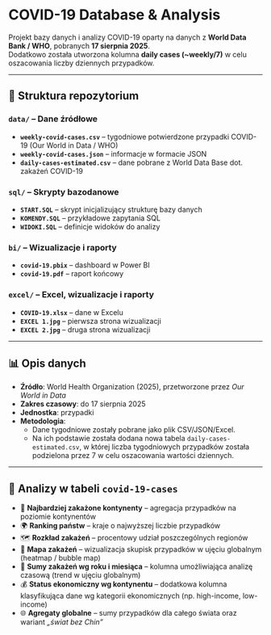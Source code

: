 
# COVID-19 Database & Analysis  

Projekt bazy danych i analizy COVID-19 oparty na danych z **World Data Bank / WHO**, pobranych **17 sierpnia 2025**.  
Dodatkowo została utworzona kolumna **daily cases (~weekly/7)** w celu oszacowania liczby dziennych przypadków.  

---

## 📂 Struktura repozytorium  

### `data/` – Dane źródłowe  
- **`weekly-covid-cases.csv`** – tygodniowe potwierdzone przypadki COVID-19 (Our World in Data / WHO)  
- **`weekly-covid-cases.json`** – informacje w formacie JSON  
- **`daily-cases-estimated.csv`** – dane pobrane z World Data Base dot. zakażeń COVID-19

### `sql/` – Skrypty bazodanowe  
- **`START.SQL`** – skrypt inicjalizujący strukturę bazy danych  
- **`KOMENDY.SQL`** – przykładowe zapytania SQL  
- **`WIDOKI.SQL`** – definicje widoków do analizy  

### `bi/` – Wizualizacje i raporty  
- **`covid-19.pbix`** – dashboard w Power BI  
- **`covid-19.pdf`** – raport końcowy  

### `excel/` – Excel, wizualizacje i raporty  
- **`COVID-19.xlsx`** – dane w Excelu  
- **`EXCEL 1.jpg`** – pierwsza strona wizualizacji
- **`EXCEL 2.jpg`** – druga strona wizualizacji
  
---

## 📊 Opis danych  

- **Źródło**: World Health Organization (2025), przetworzone przez *Our World in Data*  
- **Zakres czasowy**: do 17 sierpnia 2025  
- **Jednostka**: przypadki  
- **Metodologia**:  
  - Dane tygodniowe zostały pobrane jako plik CSV/JSON/Excel.  
  - Na ich podstawie została dodana nowa tabela `daily-cases-estimated.csv`, w której liczba tygodniowych przypadków została podzielona przez 7 w celu oszacowania wartości dziennych.  

---

## 🔎 Analizy w tabeli `covid-19-cases`  

- 📍 **Najbardziej zakażone kontynenty** – agregacja przypadków na poziomie kontynentów  
- 🌍 **Ranking państw** – kraje o najwyższej liczbie przypadków  
- 🗺️ **Rozkład zakażeń** – procentowy udział poszczególnych regionów  
- 🧭 **Mapa zakażeń** – wizualizacja skupisk przypadków w ujęciu globalnym (heatmap / bubble map)  
- 📅 **Sumy zakażeń wg roku i miesiąca** – kolumna umożliwiająca analizę czasową (trend w ujęciu globalnym)  
- 💰 **Status ekonomiczny wg kontynentu** – dodatkowa kolumna klasyfikująca dane wg kategorii ekonomicznych (np. high-income, low-income)  
- 🌐 **Agregaty globalne** – sumy przypadków dla całego świata oraz wariant *„świat bez Chin”*  

